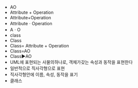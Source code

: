 ﻿- AO
- Attribute + Operation
- Attribute+Operation
- AttributeㆍOperation
- AㆍO
- class
- Class
- Class= Attribute + Operation
- Class=AO
- Class▶️AO
- UML에 표현되는 사물의하나로, 객체가갖는 속성과 동작을 표현한다
- 일반적으로 직사각형으로 표현
- 직사각형안에 이름, 속성, 동작을 표기
- 클래스

